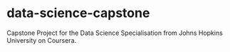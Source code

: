 # data-science-capstone
Capstone Project for the Data Science Specialisation from Johns Hopkins University on Coursera.

